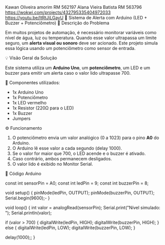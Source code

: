 Kawan Oliveira amorim RM 562197
Alana Vieira Batista RM 563796
https://wokwi.com/projects/432795335404972033
https://youtu.be/ItRtJiLGayU
🚨 Sistema de Alerta com Arduino (LED + Buzzer + Potenciômetro)
📝 Descrição do Problema

Em muitos projetos de automação, é necessário monitorar variáveis como nível de água, luz ou temperatura. Quando esse valor ultrapassa um limite seguro, um **alerta visual ou sonoro** deve ser acionado. Este projeto simula essa lógica usando um potenciômetro como sensor de entrada.



 💡 Visão Geral da Solução

Este sistema utiliza um **Arduino Uno**, um **potenciômetro**, um LED e um buzzer para emitir um alerta caso o valor lido ultrapasse 700.

 📌 Componentes utilizados:

- 1x Arduino Uno  
- 1x Potenciômetro  
- 1x LED vermelho  
- 1x Resistor (220Ω para o LED)  
- 1x Buzzer  
- Jumpers



 ⚙️ Funcionamento

1. O potenciômetro envia um valor analógico (0 a 1023) para o pino **A0** do Arduino.
2. O Arduino lê esse valor a cada segundo (delay 1000).
3. Se o valor for maior que 700, o LED acende e o buzzer é ativado.
4. Caso contrário, ambos permanecem desligados.
5. O valor lido é exibido no Monitor Serial.



📁 Código Arduino

const int sensorPin = A0;
const int ledPin = 9;
const int buzzerPin = 8;

void setup() {
  pinMode(ledPin, OUTPUT);
  pinMode(buzzerPin, OUTPUT);
  Serial.begin(9600);-
}

void loop() {
  int valor = analogRead(sensorPin);
  Serial.print("Nível simulado: ");
  Serial.println(valor);

  if (valor > 700) {
    digitalWrite(ledPin, HIGH);
    digitalWrite(buzzerPin, HIGH);
  } else {
    digitalWrite(ledPin, LOW);
    digitalWrite(buzzerPin, LOW);
  }

  delay(1000);;
}
